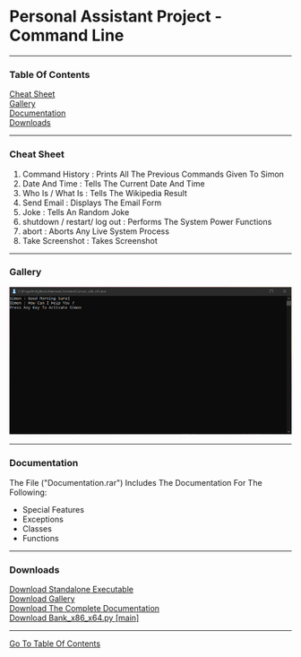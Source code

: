 <h1 id="top">Personal Assistant Project - Command Line</h1><hr>
<h3>Table Of Contents</h3>
<a href="#sf">Cheat Sheet</a><br>
<a href="#glry">Gallery</a><br>
<a href="#docs">Documentation</a><br>
<a href="#downloads">Downloads</a><br><hr>
<h3 id="sf">Cheat Sheet</h3>
<ol>
    <li>Command History : Prints All The Previous Commands Given To Simon</li>
		<li>Date And Time : Tells The Current Date And Time</li>
		<li>Who Is / What Is : Tells The Wikipedia Result</li>
		<li>Send Email : Displays The Email Form</li>
		<li>Joke : Tells An Random Joke</li>
		<li>shutdown / restart/ log out : Performs The System Power Functions</li>
		<li>abort : Aborts Any Live System Process</li>
		<li>Take Screenshot : Takes Screenshot</li>
</ol><hr>
<h3 id="glry">Gallery</h3>
<img src="https://github.com/its-me-sv/Simon_x86_x64/blob/master/Snips/1.PNG">
<hr>
<h3 id="docs">Documentation</h3>
The File ("Documentation.rar") Includes The Documentation For The Following:<br>
<ul>
    <li>Special Features</li>
    <li>Exceptions</li>
    <li>Classes</li>
    <li>Functions</li>
</ul><hr>
<h3 id="downloads">Downloads</h3>
<a href="Bank_x86_x64.exe">Download Standalone Executable</a><br>
<a href="Snips.rar">Download Gallery</a><br>
<a href="Documentation.rar">Download The Complete Documentation</a><br>
<a href="Bank_x86_x64.py">Download Bank_x86_x64.py [main]</a><br>
<hr>
<a href="#top">Go To Table Of Contents</a>
